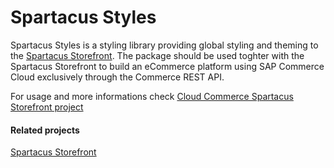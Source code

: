 # Spartacus Styles

Spartacus Styles is a styling library providing global styling and theming to the [Spartacus Storefront](https://www.npmjs.com/package/@spartacus/storefront). The package should be used toghter with the Spartacus Storefront to build an eCommerce platform using SAP Commerce Cloud exclusively through the Commerce REST API.

For usage and more informations check [Cloud Commerce Spartacus Storefront project](https://github.com/SAP/cloud-commerce-spartacus-storefront)

#### Related projects

[Spartacus Storefront](https://www.npmjs.com/package/@spartacus/storefront)
